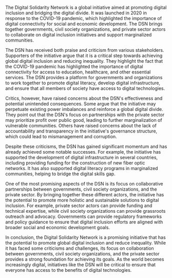 The Digital Solidarity Network is a global initiative aimed at promoting digital inclusion and bridging the digital divide. It was launched in 2020 in response to the COVID-19 pandemic, which highlighted the importance of digital connectivity for social and economic development. The DSN brings together governments, civil society organizations, and private sector actors to collaborate on digital inclusion initiatives and support marginalized communities.

The DSN has received both praise and criticism from various stakeholders. Supporters of the initiative argue that it is a critical step towards achieving global digital inclusion and reducing inequality. They highlight the fact that the COVID-19 pandemic has highlighted the importance of digital connectivity for access to education, healthcare, and other essential services. The DSN provides a platform for governments and organizations to work together to promote digital literacy, develop digital infrastructure, and ensure that all members of society have access to digital technologies.

Critics, however, have raised concerns about the DSN's effectiveness and potential unintended consequences. Some argue that the initiative may perpetuate existing power imbalances and reinforce a global digital divide. They point out that the DSN's focus on partnerships with the private sector may prioritize profit over public good, leading to further marginalization of vulnerable communities. Others have raised concerns about the lack of accountability and transparency in the initiative's governance structure, which could lead to mismanagement and corruption.

Despite these criticisms, the DSN has gained significant momentum and has already achieved some notable successes. For example, the initiative has supported the development of digital infrastructure in several countries, including providing funding for the construction of new fiber optic networks. It has also supported digital literacy programs in marginalized communities, helping to bridge the digital skills gap.

One of the most promising aspects of the DSN is its focus on collaborative partnerships between governments, civil society organizations, and the private sector. By bringing together these different actors, the initiative has the potential to promote more holistic and sustainable solutions to digital inclusion. For example, private sector actors can provide funding and technical expertise, while civil society organizations can provide grassroots outreach and advocacy. Governments can provide regulatory frameworks and policy guidance to ensure that digital inclusion efforts are aligned with broader social and economic development goals.

In conclusion, the Digital Solidarity Network is a promising initiative that has the potential to promote global digital inclusion and reduce inequality. While it has faced some criticisms and challenges, its focus on collaboration between governments, civil society organizations, and the private sector provides a strong foundation for achieving its goals. As the world becomes increasingly digital, initiatives like the DSN will be critical to ensure that everyone has access to the benefits of digital technologies.
